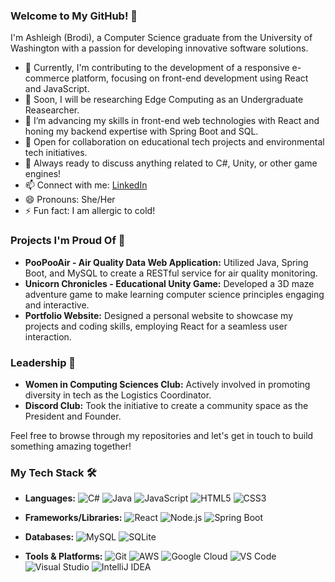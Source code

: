 ### Welcome to My GitHub! 👋

I'm Ashleigh (Brodi), a Computer Science graduate from the University of Washington with a passion for developing innovative software solutions.

- 🔭 Currently, I'm contributing to the development of a responsive e-commerce platform, focusing on front-end development using React and JavaScript.
- 🔭 Soon, I will be researching Edge Computing as an Undergraduate Reasearcher.
- 🌱 I’m advancing my skills in front-end web technologies with React and honing my backend expertise with Spring Boot and SQL.
- 👯 Open for collaboration on educational tech projects and environmental tech initiatives.
- 💬 Always ready to discuss anything related to C#, Unity, or other game engines!
- 📫 Connect with me: [LinkedIn](https://www.linkedin.com/in/ashleighmath/)
- 😄 Pronouns: She/Her
- ⚡ Fun fact: I am allergic to cold!

### Projects I'm Proud Of 💼

- **PooPooAir - Air Quality Data Web Application:** Utilized Java, Spring Boot, and MySQL to create a RESTful service for air quality monitoring.
- **Unicorn Chronicles - Educational Unity Game:** Developed a 3D maze adventure game to make learning computer science principles engaging and interactive.
- **Portfolio Website:** Designed a personal website to showcase my projects and coding skills, employing React for a seamless user interaction.

### Leadership 🌟

- **Women in Computing Sciences Club:** Actively involved in promoting diversity in tech as the Logistics Coordinator.
- **Discord Club:** Took the initiative to create a community space as the President and Founder.

Feel free to browse through my repositories and let's get in touch to build something amazing together!


### My Tech Stack 🛠️

- **Languages:**
  ![C#](https://img.shields.io/badge/-C%23-239120?style=flat&logo=c-sharp&logoColor=white)
  ![Java](https://img.shields.io/badge/-Java-007396?style=flat&logo=java&logoColor=white)
  ![JavaScript](https://img.shields.io/badge/-JavaScript-F7DF1E?style=flat&logo=javascript&logoColor=black)
  ![HTML5](https://img.shields.io/badge/-HTML5-E34F26?style=flat&logo=html5&logoColor=white)
  ![CSS3](https://img.shields.io/badge/-CSS3-1572B6?style=flat&logo=css3&logoColor=white)

- **Frameworks/Libraries:**
  ![React](https://img.shields.io/badge/-React-61DAFB?style=flat&logo=react&logoColor=black)
  ![Node.js](https://img.shields.io/badge/-Node.js-339933?style=flat&logo=nodedotjs&logoColor=white)
  ![Spring Boot](https://img.shields.io/badge/-Spring_Boot-6DB33F?style=flat&logo=springboot&logoColor=white)

- **Databases:**
  ![MySQL](https://img.shields.io/badge/-MySQL-4479A1?style=flat&logo=mysql&logoColor=white)
  ![SQLite](https://img.shields.io/badge/-SQLite-003B57?style=flat&logo=sqlite&logoColor=white)

- **Tools & Platforms:**
  ![Git](https://img.shields.io/badge/-Git-F05032?style=flat&logo=git&logoColor=white)
  ![AWS](https://img.shields.io/badge/-AWS-232F3E?style=flat&logo=amazonaws&logoColor=white)
  ![Google Cloud](https://img.shields.io/badge/-Google_Cloud-4285F4?style=flat&logo=googlecloud&logoColor=white)
  ![VS Code](https://img.shields.io/badge/-VS_Code-007ACC?style=flat&logo=visualstudiocode&logoColor=white)
  ![Visual Studio](https://img.shields.io/badge/-Visual_Studio-5C2D91?style=flat&logo=visualstudio&logoColor=white)
  ![IntelliJ IDEA](https://img.shields.io/badge/-IntelliJ_IDEA-000000?style=flat&logo=intellijidea&logoColor=white)

